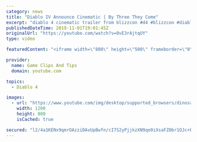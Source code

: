 ```yaml
---
category: news
title: "Diablo IV Announce Cinematic | By Three They Come"
excerpt: "diablo 4 cinematic trailer from blizzcon #d4 #blizzcon #diablo."
publishedDateTime: 2019-11-01T19:01:45Z
originalUrl: "https://youtube.com/watch?v=0vE3rAjtqUY"
type: video

featuredContent: "<iframe width=\"800\" height=\"500\" frameborder=\"0\" src=\"https://www.youtube.com/embed/0vE3rAjtqUY\" allow=\"accelerometer; autoplay; encrypted-media; gyroscope; picture-in-picture\" allowfullscreen></iframe>"

provider:
  name: Game Clips And Tips
  domain: youtube.com

topics:
  - Diablo 4

images:
  - url: "https://www.youtube.com/img/desktop/supported_browsers/dinosaur.png"
    width: 1200
    height: 800
    isCached: true

secured: "l2/4a1KENx9qmrOAzziDAvUpBwfn/cI7S2yPjjkzXN9qe0iXsaFZ0br1OJc+bwEWZJ14ArMjFCwSHa+sTGUpW48u+wb8Bz1qVc8Kds7cgeqjOgdQJ4U1mp4u7Kek8LFOsNCaOqL27sZxBsW4IfVK4rhPFls4x/ngjY2qX+jXGvipn4c+eOJ7in3Z5cILWlmOMZX8NzLw5Hn9+oCVdmERU3IlmgbrTHmgNgUkVznlQ9IcJwu2vJ9ZhDOL5T/VLBX9D7OKGKEewWdA5tahXyw9V0aqrtKSdHZLktBh1T0eW0TP2q1gcbEDB648/fxRg53eguQy/Le6eSywG5gZoa+Kk+TQAobjY/8tuolXWr7/e6d5GwRUUs/SCXVb6kGTgzommqZS7Yk2L2ZFmgymbAh9qQ==;8LdosS+2UIS4Pqzi4HOwPA=="
---
```


